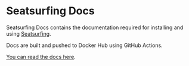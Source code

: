# Seatsurfing Docs

Seatsurfing Docs contains the documentation required for installing and using [Seatsurfing](https://seatsurfing.app).

Docs are built and pushed to Docker Hub using GitHub Actions.

[You can read the docs here](https://seatsurfing.github.io/docs/).